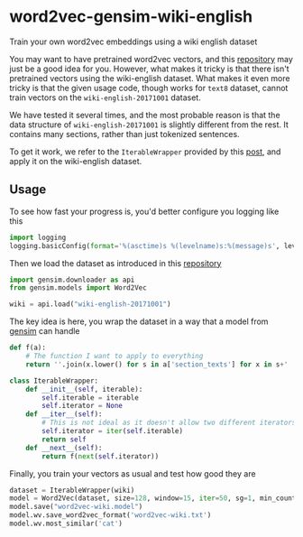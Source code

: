 # word2vec-gensim-wiki-english
Train your own word2vec embeddings using a wiki english dataset

You may want to have pretrained word2vec vectors, and this [repository](https://github.com/RaRe-Technologies/gensim-data) may just be a good idea for you. However, what makes it tricky is that there isn't pretrained vectors using the wiki-english dataset. What makes it even more tricky is that the given usage code, though works for ```text8``` dataset, cannot train vectors on the ```wiki-english-20171001``` dataset.

We have tested it several times, and the most probable reason is that the data structure of ```wiki-english-20171001``` is slightly different from the rest. It contains many sections, rather than just tokenized sentences.

To get it work, we refer to the ```IterableWrapper``` provided by this [post](https://www.reddit.com/r/learnprogramming/comments/d980aa/how_to_wrap_an_iterable_in_python/), and apply it on the wiki-english dataset.

## Usage
To see how fast your progress is, you'd better configure you logging like this
```python
import logging
logging.basicConfig(format='%(asctime)s %(levelname)s:%(message)s', level=logging.DEBUG, datefmt='%I:%M:%S')
```
Then we load the dataset as introduced in this [repository](https://github.com/RaRe-Technologies/gensim-data)
```python
import gensim.downloader as api
from gensim.models import Word2Vec

wiki = api.load("wiki-english-20171001")
```
The key idea is here, you wrap the dataset in a way that a model from [gensim](https://pypi.org/project/gensim/) can handle
```python
def f(a):
    # The function I want to apply to everything
    return ''.join(x.lower() for s in a['section_texts'] for x in s+' ' if x.isalpha() or x == ' ').strip().split()

class IterableWrapper:
    def __init__(self, iterable):
        self.iterable = iterable
        self.iterator = None
    def __iter__(self):
        # This is not ideal as it doesn't allow two different iterators at the same time
        self.iterator = iter(self.iterable)
        return self
    def __next__(self):
        return f(next(self.iterator))
```
Finally, you train your vectors as usual and test how good they are
```python
dataset = IterableWrapper(wiki)
model = Word2Vec(dataset, size=128, window=15, iter=50, sg=1, min_count=150)
model.save("word2vec-wiki.model")
model.wv.save_word2vec_format('word2vec-wiki.txt')
model.wv.most_similar('cat')
```
